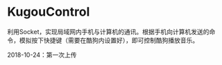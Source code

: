 # KugouControl
利用Socket，实现局域网内手机与计算机的通讯。根据手机向计算机发送的命令，模拟按下快捷键（需要在酷狗内设置好），即可控制酷狗播放音乐。

2018-10-24：第一次上传
